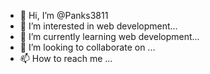- 👋 Hi, I’m @Panks3811
- 👀 I’m interested in web development...
- 🌱 I’m currently learning web development...
- 💞️ I’m looking to collaborate on  ...
- 📫 How to reach me ...

<!---
Panks3811/Panks3811 is a ✨ special ✨ repository because its `README.md` (this file) appears on your GitHub profile.
You can click the Preview link to take a look at your changes.
--->
